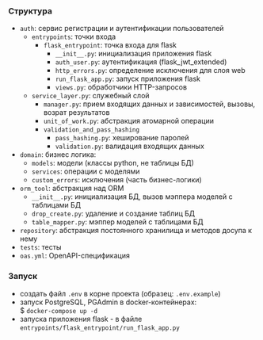 ### Структура
* ```auth```: сервис регистрации и аутентификации пользователей
    - ```entrypoints```: точки входа
      - ```flask_entrypoint```: точка входа для flask
        - ```__init__.py```: инициализация приложения flask
        - ```auth_user.py```: аутентификация (flask_jwt_extended) 
        - ```http_errors.py```: определение исключения для слоя web 
        - ```run_flask_app.py```: запуск приложения flask
        - ```views.py```: обработчики HTTP-запросов
    - ```service_layer.py```: служебный слой
      - ```manager.py```: прием входящих данных и зависимостей, вызовы, возрат результатов
      - ```unit_of_work.py```: абстракция атомарной операции 
      - ```validation_and_pass_hashing```
        - ```pass_hashing.py```: хеширование паролей
        - ```validation.py```: валидация входящих данных
* ```domain```: бизнес логика:
    - ```models```: модели (классы python, не таблицы БД)
    - ```services```: операции с моделями
    - ```custom_errors```: исключения (часть бизнес-логики)
* ```orm_tool```: абстракция над ORM
    - ```__init__.py```: инициализация БД, вызов мэппера моделей с таблицами БД
    - ```drop_create.py```: удаление и создание таблиц БД
    - ```table_mapper.py```: мэппер моделей с таблицами БД
* ```repository```: абстракция постоянного хранилища и методов досупа к нему
* ```tests```: тесты
* ```oas.yml```: OpenAPI-спецификация
### Запуск
* создать файл `.env` в корне проекта (образец: `.env.example`)
* запуск PostgreSQL, PGAdmin в docker-контейнерах:\
$ `docker-compose up -d`
* запуска приложения flask - в файле `entrypoints/flask_entrypoint/run_flask_app.py`
    
